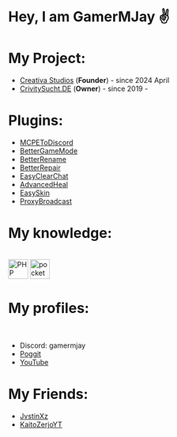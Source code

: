 <h1 align>Hey, I am GamerMJay ✌</h1>

# My Project:
- [Creativa Studios](https://github.com/Creativa-Studios) (**Founder**) - since 2024 April
- [CrivitySucht.DE](https://github.com/CrivitySuchtDE) (**Owner**) - since 2019 -

# Plugins:
- [MCPEToDiscord](https://github.com/GamerMJay/MCPEToDiscord)
- [BetterGameMode](https://github.com/GamerMJay/BetterGameMode)
- [BetterRename](https://github.com/GamerMJay/BetterRename)
- [BetterRepair](https://github.com/GamerMJay/BetterRepair)
- [EasyClearChat](https://github.com/GamerMJay/EasyClearChat)
- [AdvancedHeal](https://github.com/GamerMJay/AdvancedHeal)
- [EasySkin](https://github.com/GamerMJay/EasySkin)
- [ProxyBroadcast](https://github.com/GamerMJay/ProxyBroadcast)

<h1 align> My knowledge: </h1>
<br clear="both">

<div align>
  
<img src="https://cdn.jsdelivr.net/gh/devicons/devicon/icons/php/php-original.svg" height="40" alt="PHP logo" />
<img src="https://avatars.githubusercontent.com/u/22548559?s=200&v=4" height="40" alt="pocketmine" />


</div>

###
<h1 align> My profiles: </h1>
<br clear="both">

- Discord: gamermjay
- [Poggit](https://poggit.pmmp.io/plugins/by/GamerMJay)
- [YouTube](https://www.youtube.com/channel/UCygEM8UbPGn5rerofEnFjCg)
###

# My Friends:
- [JvstinXz](https://github.com/JvstinXz)
- [KaitoZerjoYT](https://github.com/KaitoZerjoYT)

